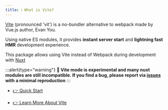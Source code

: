 ```yaml
---
title: ℹ️ What is Vite?
---
```


[Vite](https://vitejs.dev) (pronounced 'vit') is a no-bundler alternative to webpack made by Vue.js author, Evan You.

Using native ES modules, it provides **instant server start** and **lightning fast HMR** development experience.

This package allows using Vite instead of Webpack during development with [Nuxt](https://nuxtjs.org/)

:::alert{type="warning"}
**🧪 Vite mode is experimental and many nuxt modules are still incompatible. If you find a bug, please report via [issues](https://github.com/nuxt/vite/issues) with a minimal reproduction**
:::

- [👉 Quick Start](/get-started/usage)

- [👉 Learn More About Vite](https://vitejs.dev/guide/why.html)
